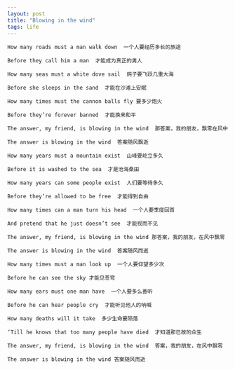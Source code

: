 ```yaml
---
layout: post
title: "Blowing in the wind"
tags: life
---
```



    How many roads must a man walk down  一个人要经历多长的旅途

    Before they call him a man  才能成为真正的男人

    How many seas must a white dove sail  鸽子要飞跃几重大海

    Before she sleeps in the sand  才能在沙滩上安眠

    How many times must the cannon balls fly 要多少炮火

    Before they’re forever banned  才能换来和平

    The answer, my friend, is blowing in the wind  那答案，我的朋友，飘零在风中

    The answer is blowing in the wind  答案随风飘逝

    How many years must a mountain exist  山峰要屹立多久

    Before it is washed to the sea  才是沧海桑田

    How many years can some people exist  人们要等待多久

    Before they’re allowed to be free  才能得到自由

    How many times can a man turn his head  一个人要季度回首

    And pretend that he just doesn’t see  才能视而不见

    The answer, my friend, is blowing in the wind 那答案，我的朋友，在风中飘零

    The answer is blowing in the wind  答案随风而逝

    How many times must a man look up  一个人要仰望多少次

    Before he can see the sky 才能见苍穹

    How many ears must one man have  一个人要多么善听

    Before he can hear people cry  才能听见他人的呐喊

    How many deaths will it take  多少生命要陨落

    ‘Till he knows that too many people have died  才知道那已故的众生

    The answer, my friend, is blowing in the wind  答案，我的朋友，在风中飘零

    The answer is blowing in the wind 答案随风而逝
